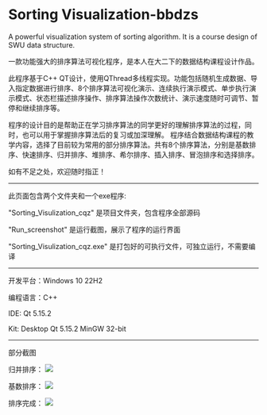 # Sorting Visualization-bbdzs

 A powerful visualization system of sorting algorithm. It is a course design of SWU data structure.

一款功能强大的排序算法可视化程序，是本人在大二下的数据结构课程设计作品。

此程序基于C++ QT设计，使用QThread多线程实现。功能包括随机生成数据、导入指定数据进行排序、8个排序算法可视化演示、连续执行演示模式、单步执行演示模式、状态栏描述排序操作、排序算法操作次数统计、演示速度随时可调节、暂停和继续排序等。

程序的设计目的是帮助正在学习排序算法的同学更好的理解排序算法的过程，同时，也可以用于掌握排序算法后的复习或加深理解。
程序结合数据结构课程的教学内容，选择了目前较为常用的部分排序算法。共有8个排序算法，分别是基数排序、快速排序、归并排序、堆排序、希尔排序、插入排序、冒泡排序和选择排序。

如有不足之处，欢迎随时指正！

---------------------------------------------------------

此页面包含两个文件夹和一个exe程序:

"Sorting_Visulization_cqz" 是项目文件夹，包含程序全部源码

"Run_screenshot" 是运行截图，展示了程序的运行界面

"Sorting_Visulization_cqz.exe" 是打包好的可执行文件，可独立运行，不需要编译

---------------------------------------------------------

开发平台：Windows 10 22H2

编程语言：C++

IDE: Qt 5.15.2

Kit: Desktop Qt 5.15.2 MinGW 32-bit


---------------------------------------------------------
部分截图

归并排序：
![](https://github.com/bbdzs/Sorting-Visualization-bbdzs/raw/main/Run_screenshot/pic/mergeSort.png)

基数排序：
![](https://github.com/bbdzs/Sorting-Visualization-bbdzs/raw/main/Run_screenshot/pic/radixSort.png)

排序完成：
![](https://github.com/bbdzs/Sorting-Visualization-bbdzs/raw/main/Run_screenshot/pic/finishSort.png)



